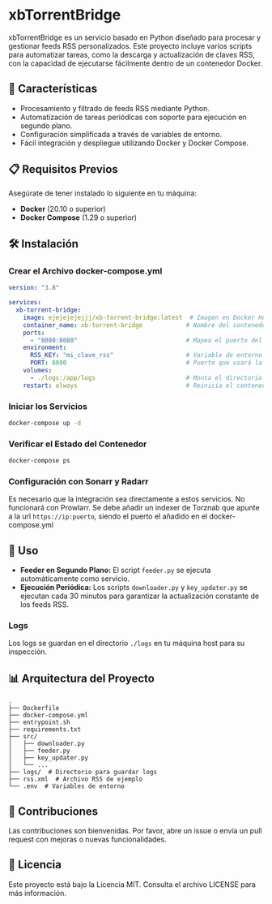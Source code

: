 # xbTorrentBridge

xbTorrentBridge es un servicio basado en Python diseñado para procesar y gestionar feeds RSS personalizados. Este proyecto incluye varios scripts para automatizar tareas, como la descarga y actualización de claves RSS, con la capacidad de ejecutarse fácilmente dentro de un contenedor Docker.

## 🚀 Características

- Procesamiento y filtrado de feeds RSS mediante Python.
- Automatización de tareas periódicas con soporte para ejecución en segundo plano.
- Configuración simplificada a través de variables de entorno.
- Fácil integración y despliegue utilizando Docker y Docker Compose.

## 📋 Requisitos Previos

Asegúrate de tener instalado lo siguiente en tu máquina:

- **Docker** (20.10 o superior)
- **Docker Compose** (1.29 o superior)

## 🛠️ Instalación

### Crear el Archivo docker-compose.yml

```yaml
version: "3.8"

services:
  xb-torrent-bridge:
    image: ejejejejejjj/xb-torrent-bridge:latest  # Imagen en Docker Hub
    container_name: xb-torrent-bridge            # Nombre del contenedor
    ports:
      - "8080:8080"                              # Mapea el puerto del contenedor al host
    environment:
      RSS_KEY: "mi_clave_rss"                    # Variable de entorno para RSS Key
      PORT: 8080                                 # Puerto que usará la aplicación
    volumes:
      - ./logs:/app/logs                         # Monta el directorio local de logs
    restart: always                              # Reinicia el contenedor si falla

```

### Iniciar los Servicios

```bash
docker-compose up -d
```

### Verificar el Estado del Contenedor

```bash
docker-compose ps
```

### Configuración con Sonarr y Radarr
Es necesario que la integración sea directamente a estos servicios. No funcionará con Prowlarr.
Se debe añadir un indexer de Torznab que apunte a la url ```https://ip:puerto```, siendo el puerto el añadido en el docker-compose.yml

## 🔧 Uso

- **Feeder en Segundo Plano:** El script `feeder.py` se ejecuta automáticamente como servicio.
- **Ejecución Periódica:** Los scripts `downloader.py` y `key_updater.py` se ejecutan cada 30 minutos para garantizar la actualización constante de los feeds RSS.

### Logs

Los logs se guardan en el directorio `./logs` en tu máquina host para su inspección.

## 📊 Arquitectura del Proyecto

```plaintext
.
├── Dockerfile
├── docker-compose.yml
├── entrypoint.sh
├── requirements.txt
├── src/
│   ├── downloader.py
│   ├── feeder.py
│   ├── key_updater.py
│   └── ...
├── logs/  # Directorio para guardar logs
├── rss.xml  # Archivo RSS de ejemplo
└── .env  # Variables de entorno
```

## 📢 Contribuciones

Las contribuciones son bienvenidas. Por favor, abre un issue o envía un pull request con mejoras o nuevas funcionalidades.

## 📜 Licencia

Este proyecto está bajo la Licencia MIT. Consulta el archivo LICENSE para más información.
